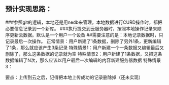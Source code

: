 ## 预计实现思路：

###参照git的逻辑，本地还是用nedb来管理，本地数据进行CURD操作时，都把必要信息记录到一个新库。
###执行提交到云服务器时，按照本地操作记录来顺序更新云数据。默认是一个用户一个设备
##需要注意的是：本地记录数据时，只记录最后一次操作。
正常情景：用户新建了1条数据，删除了另外1条，更新编辑了1条，那么就应该产生3条记录
特殊情景1：用户新建一个一条数据又编辑最后又删除了，那么这条数据的记录就为空
特殊情景2：用户新建了1条数据，又把这条数据编辑了N次，那么应该以用户最后一次编辑的内容新建服务器数据
特殊情景3：

要点：上传到云之后，记得把本地上传成功的记录删除掉（还未实现）